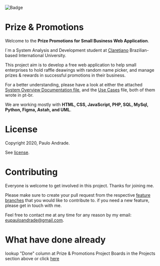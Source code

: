 ![Badge](https://img.shields.io/badge/Join-Us-%232157cz??style=flat-square&logo=appveyor)

# Prize & Promotions

Welcome to the <b>Prize Promotions for Small Business Web Application</b>. 

I´m a System Analysis and Development student at <a  href="https://claretiano.edu.br/"> Claretiano</a> Brazilian-based International University.

This project aim is to develop a free web application to help small enterprises to hold raffle deawings with random name picker, and manage prizes & rewards in successful promotions in their business. 

For a better understanding, please have a look at either the attached [System Overview Documentation file](https://github.com/Paulo-AndradeB/Prize-Promotions/wiki/SYSTEM-OVERVIEW-DOCUMENTATION), and the [Use Cases](https://github.com/Paulo-AndradeB/Prize-Promotions/blob/Develop/analysis-design/Use%20Cases%20-%20Prize%20Promotions.docx) file, both of them wrote in pt-br. 

We are working mostly with <b>HTML, CSS, JavaScript, PHP, SQL, MySql, Python, Figma, Astah, and UML</b>. 

# License

Copyright 2020, Paulo Andrade.

See [license](https://github.com/Paulo-AndradeB/Prize-Promotions/blob/main/LICENSE).

# Contributing

Everyone is welcome to get involved in this project. Thanks for joining me.

Please make sure to create your pull request from the respective [feature branches](https://github.com/Paulo-AndradeB/Prize-Promotions/branches) that you would like to contribute to. if you need a new feature, please get in touch with me.

Feel free to contact me at any time for any reason by my email: eupauloandrade@gmail.com. 

# What have done already

lookup "Done" column at Prize & Promotions Project Boards in the Projects section above or click [here](https://github.com/Paulo-AndradeB/Prize-Promotions/projects/1)




